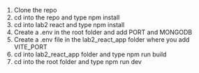 1.  Clone the repo
2.  cd into the repo and type npm install
3.  cd into lab2 react and type npm install
4.  Create a .env in the root folder and add PORT and MONGODB
5.  Create a .env file in the lab2_react_app folder where you add VITE_PORT
6.  cd into lab2_react_app folder and type npm run build
7.  cd into the root folder and type npm run dev
